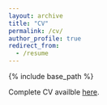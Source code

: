 ```yaml
---
layout: archive 
title: "CV"
permalink: /cv/
author_profile: true
redirect_from:
  - /resume
---
```


{% include base_path %}

Complete CV availble <a href="https://www.dropbox.com/scl/fi/rlmt4y06mknqpy3kamigf/CV_ChiaraBelletti.pdf?rlkey=uoytf2j7m09quyvs0oo0q1bk6&dl=0">here</a>.



